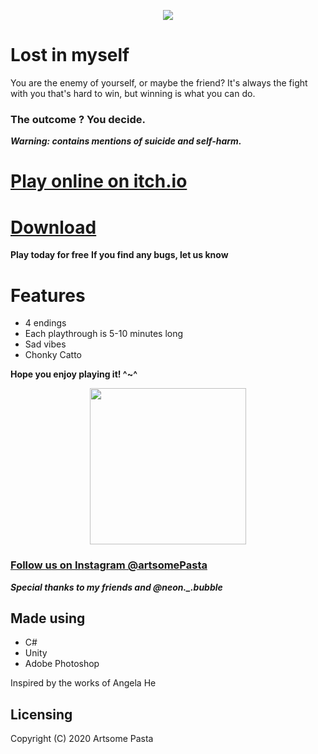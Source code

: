   <p align="center"><img src = "https://imgur.com/q7X9IL6.jpg" >
    </p>

# Lost in myself 

You are the enemy of yourself, or maybe the friend? It's always the fight with you that's hard to win, but winning is what you can do.

### The outcome ? You decide.

***Warning: contains mentions of suicide and self-harm.***

# <a href="https://artsomepasta.itch.io/lost-in-myself">Play online on itch.io</a> #
# <a href="https://tinyurl.com/lostinmyself">Download</a> #

**Play today for free**
**If you find any bugs, let us know**

# Features #
  * 4 endings
  * Each playthrough is 5-10 minutes long
  * Sad vibes
  * Chonky Catto

  **Hope you enjoy playing it! ^~^**

<p align="center"><img src="https://imgur.com/KSPTZYr.jpg" height="250" /></p>


### <a href="https://www.instagram.com/artsomepasta/">Follow us on Instagram @artsomePasta</a> 
***Special thanks to my friends and @neon._.bubble***


Made using
------
* C#
* Unity
* Adobe Photoshop

Inspired by the works of Angela He

Licensing
------
Copyright (C) 2020 Artsome Pasta
